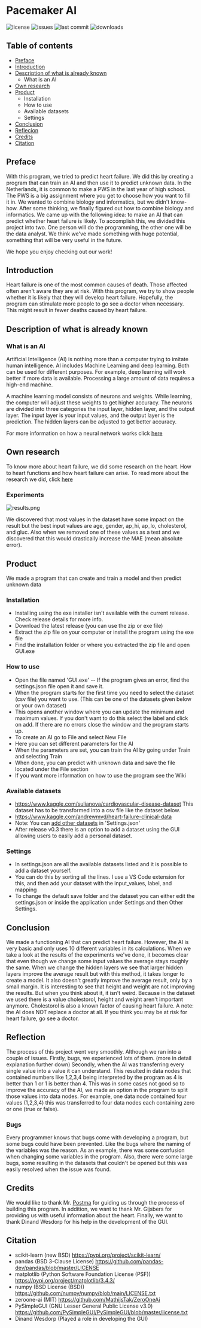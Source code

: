 # Pacemaker AI

![license](https://img.shields.io/badge/license-MIT-green) ![issues](https://img.shields.io/bitbucket/issues-raw/MathijsTak/AI-Creator) ![last commit](https://img.shields.io/github/last-commit/MathijsTak/AI-Creator) ![downloads](https://img.shields.io/github/downloads/MathijsTak/AI-Creator/total)


## Table of contents
- [Preface](https://github.com/MathijsTak/Pacemaker-ai#preface)
- [Introduction](https://github.com/MathijsTak/Pacemaker-ai#introduction)
- [Description of what is already known](https://github.com/MathijsTak/Pacemaker-ai#description-of-what-is-already-known)
  - What is an AI
- [Own research](https://github.com/MathijsTak/Pacemaker-ai#own-research)
- [Product](https://github.com/MathijsTak/Pacemaker-ai/blob/main/README.md#product)
  - Installation
  - How to use
  - Available datasets
  - Settings
- [Conclusion](https://github.com/MathijsTak/Pacemaker-ai#conclusion)
- [Reflecion](https://github.com/MathijsTak/Pacemaker-ai#reflection)
- [Credits](https://github.com/MathijsTak/Pacemaker-ai#credits)
- [Citation](https://github.com/MathijsTak/Pacemaker-ai#citation)

## Preface
With this program, we tried to predict heart failure. We did this by creating a program that can train an AI and then use it to predict unknown data. In the Netherlands, it is common to make a PWS in the last year of high school. The PWS is a big assignment where you get to choose how you want to fill it in. We wanted to combine biology and informatics, but we didn't know-how. After some thinking, we finally figured out how to combine biology and informatics. We came up with the following idea: to make an AI that can predict whether heart failure is likely. To accomplish this, we divided this project into two. One person will do the programming, the other one will be the data analyst. We think we've made something with huge potential, something that will be very useful in the future.

We hope you enjoy checking out our work!

## Introduction
Heart failure is one of the most common causes of death. Those affected often aren't aware they are at risk. With this program, we try to show people whether it is likely that they will develop heart failure. Hopefully, the program can stimulate more people to go see a doctor when necessary. This might result in fewer deaths caused by heart failure. 

## Description of what is already known
### What is an AI
Artificial Intelligence (AI) is nothing more than a computer trying to imitate human intelligence. AI includes Machine Learning and deep learning. Both can be used for different purposes. For example, deep learning will work better if more data is available. Processing a large amount of data requires a high-end machine.

A machine learning model consists of neurons and weights. While learning, the computer will adjust these weights to get higher accuracy. The neurons are divided into three categories the input layer, hidden layer, and the output layer. The input layer is your input values, and the output layer is the prediction. The hidden layers can be adjusted to get better accuracy. 

For more information on how a neural network works click [here](https://www.ibm.com/cloud/learn/neural-networks)


## Own research
To know more about heart failure, we did some research on the heart. How to heart functions and how heart failure can arise. To read more about the research we did, click [here](https://github.com/MathijsTak/AI-Creator/blob/main/The%20heart.docx?raw=true)

### Experiments
![results.png](https://github.com/MathijsTak/AI-Creator/blob/main/wiki%20pictures/Results%20experiments.png)

We discovered that most values in the dataset have some impact on the result but the best input values are age, gender, ap_hi, ap_lo, cholesterol, and gluc. Also when we removed one of these values as a test and we discovered that this would drastically increase the MAE (mean absolute error).

## Product
We made a program that can create and train a model and then predict unknown data

### Installation
- Installing using the exe installer isn't available with the current release. Check release details for more info.
- Download the latest release (you can use the zip or exe file)
- Extract the zip file on your computer or install the program using the exe file
- Find the installation folder or where you extracted the zip file and open GUI.exe

### How to use
- Open the file named 'GUI.exe'
-- If the program gives an error, find the settings.json file open it and save it.
- When the program starts for the first time you need to select the dataset (csv file) you want to use. (This can be one of the datasets given below or your own dataset)
- This opens another window where you can update the minimum and maximum values. If you don't want to do this select the label and click on add. If there are no errors close the window and the program starts up.
- To create an AI go to File and select New File
- Here you can set different parameters for the AI
- When the parameters are set, you can train the AI by going under Train and selecting Train
- When done, you can predict with unknown data and save the file located under the File section
- If you want more information on how to use the program see the Wiki

### Available datasets
- https://www.kaggle.com/sulianova/cardiovascular-disease-dataset This dataset has to be transformed into a csv file like the dataset below.
- https://www.kaggle.com/andrewmvd/heart-failure-clinical-data
- Note: You can [add other datasets](https://github.com/MathijsTak/Pacemaker-ai/wiki/settings.json) in 'Settings.json'
- After release v0.3 there is an option to add a dataset using the GUI allowing users to easily add a personal dataset.

### Settings
- In settings.json are all the available datasets listed and it is possible to add a dataset yourself.
- You can do this by sorting all the lines. I use a VS Code extension for this, and then add your dataset with the input_values, label, and mapping
- To change the default save folder and the dataset you can either edit the settings.json or inside the application under Settings and then Other Settings.

## Conclusion
We made a functioning AI that can predict heart failure. However, the AI is very basic and only uses 10 different variables in its calculations. When we take a look at the results of the experiments we've done, it becomes clear that even though we change some input values the average stays roughly the same. When we change the hidden layers we see that larger hidden layers improve the average result but with this method, it takes longer to create a model. It also doesn't greatly improve the average result, only by a small margin. It is interesting to see that height and weight are not improving the results. But when you think about it, it isn't weird. Because in the dataset we used there is a value cholestorol, height and weight aren't important anymore. Cholestorol is also a known factor of causing heart failure.
A note: the AI does NOT replace a doctor at all. If you think you may be at risk for heart failure, go see a doctor. 

## Reflection
The process of this project went very smoothly. Although we ran into a couple of issues. Firstly, bugs, we experienced lots of them. (more in detail explanation further down) 
Secondly, when the AI was transferring every single value into a value it can understand. This resulted in data nodes that contained numbers like 1,2,3,4 being interpreted by the program as 4 is better than 1 or 1 is better than 4. This was in some cases not good so to improve the accuracy of the AI, we made an option in the program to split those values into data nodes. For example, one data node contained four values (1,2,3,4) this was transferred to four data nodes each containing zero or one (true or false).
### Bugs
Every programmer knows that bugs come with developing a program, but some bugs could have been prevented. Like the bugs where the naming of the variables was the reason. As an example, there was some confusion when changing some variables in the program. Also, there were some large bugs, some resulting in the datasets that couldn't be opened but this was easily resolved when the issue was found.

## Credits
We would like to thank Mr. [Postma](https://www.linkedin.com/in/marten-postma-phd-89861a3a/?originalSubdomain=nl) for guiding us through the process of building this program. In addition, we want to thank Mr. Gijsbers for providing us with useful information about the heart. Finally, we want to thank Dinand Wesdorp for his help in the development of the GUI. 

## Citation
- scikit-learn (new BSD) https://pypi.org/project/scikit-learn/
- pandas (BSD 3-Clause License) https://github.com/pandas-dev/pandas/blob/master/LICENSE
- matplotlib (Python Software Foundation License (PSF)) https://pypi.org/project/matplotlib/3.4.3/
- numpy (BSD License (BSD)) https://github.com/numpy/numpy/blob/main/LICENSE.txt
- zeroone-ai (MIT) https://github.com/MathijsTak/ZeroOneAi
- PySimpleGUI (GNU Lesser General Public License v3.0) https://github.com/PySimpleGUI/PySimpleGUI/blob/master/license.txt
- Dinand Wesdorp (Played a role in developing the GUI)
